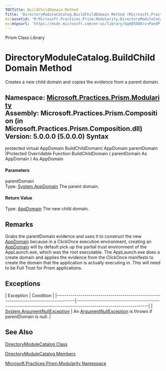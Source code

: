 ```yaml
---
TOCTitle: BuildChildDomain Method
Title: 'DirectoryModuleCatalog.BuildChildDomain Method (Microsoft.Practices.Prism.Modularity)'
ms:assetid: 'M:Microsoft.Practices.Prism.Modularity.DirectoryModuleCatalog.BuildChildDomain(System.AppDomain)'
ms:mtpsurl: 'https://msdn.microsoft.com/en-us/library/Gg405848(v=PandP.50)'
---
```


Prism Class Library

DirectoryModuleCatalog.BuildChildDomain Method
==================================================

Creates a new child domain and copies the evidence from a parent domain.

**Namespace:** [Microsoft.Practices.Prism.Modularity](https://msdn.microsoft.com/n:microsoft.practices.prism.modularity)
**Assembly:** Microsoft.Practices.Prism.Composition (in Microsoft.Practices.Prism.Composition.dll) Version: 5.0.0.0 (5.0.0.0)
Syntax
------

<span id="syntaxToggle"></span>protected virtual AppDomain BuildChildDomain( AppDomain parentDomain )Protected Overridable Function BuildChildDomain ( parentDomain As AppDomain ) As AppDomain
#### Parameters

parentDomain  
Type: [System.AppDomain](http://msdn2.microsoft.com/en-us/library/w124b5fa)
The parent domain.

#### Return Value

Type: [AppDomain](http://msdn2.microsoft.com/en-us/library/w124b5fa)
The new child domain.

Remarks
-------

<span id="remarksToggle"></span> Grabs the parentDomain evidence and uses it to construct the new [AppDomain](http://msdn2.microsoft.com/en-us/library/w124b5fa) because in a ClickOnce execution environment, creating an [AppDomain](http://msdn2.microsoft.com/en-us/library/w124b5fa) will by default pick up the partial trust environment of the AppLaunch.exe, which was the root executable. The AppLaunch.exe does a create domain and applies the evidence from the ClickOnce manifests to create the domain that the application is actually executing in. This will need to be Full Trust for Prism applications.

Exceptions
----------

<span id="exceptionsToggle"></span>
| Exception                                                                             | Condition                                                                                                        |
|---------------------------------------------------------------------------------------|------------------------------------------------------------------------------------------------------------------|
| [System.ArgumentNullException](http://msdn2.microsoft.com/en-us/library/27426hcy) | An [ArgumentNullException](http://msdn2.microsoft.com/en-us/library/27426hcy) is thrown if parentDomain is null. |

See Also
--------

<span id="seeAlsoToggle"></span>
[DirectoryModuleCatalog Class](https://msdn.microsoft.com/t:microsoft.practices.prism.modularity.directorymodulecatalog)

[DirectoryModuleCatalog Members](https://msdn.microsoft.com/allmembers.t:microsoft.practices.prism.modularity.directorymodulecatalog)

[Microsoft.Practices.Prism.Modularity Namespace](https://msdn.microsoft.com/n:microsoft.practices.prism.modularity)
